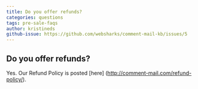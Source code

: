 ```yaml
---
title: Do you offer refunds?
categories: questions
tags: pre-sale-faqs
author: kristineds
github-issue: https://github.com/websharks/comment-mail-kb/issues/5
---
```


## Do you offer refunds?

Yes. Our Refund Policy is posted [here] (http://comment-mail.com/refund-policy/).
